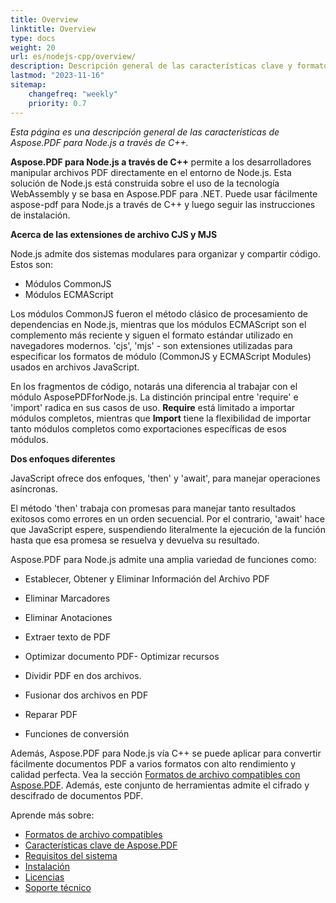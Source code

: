```yaml
---
title: Overview
linktitle: Overview
type: docs
weight: 20
url: es/nodejs-cpp/overview/
description: Descripción general de las características clave y formatos compatibles de Aspose.PDF para Node.js a través de C++, manual de instalación y licenciamiento.
lastmod: "2023-11-16"
sitemap:
    changefreq: "weekly"
    priority: 0.7
---
```


_Esta página es una descripción general de las características de Aspose.PDF para Node.js a través de C++._

**Aspose.PDF para Node.js a través de C++** permite a los desarrolladores manipular archivos PDF directamente en el entorno de Node.js. Esta solución de Node.js está construida sobre el uso de la tecnología WebAssembly y se basa en Aspose.PDF para .NET. Puede usar fácilmente aspose-pdf para Node.js a través de C++ y luego seguir las instrucciones de instalación.

**Acerca de las extensiones de archivo CJS y MJS**

Node.js admite dos sistemas modulares para organizar y compartir código. Estos son:

- Módulos CommonJS
- Módulos ECMAScript

Los módulos CommonJS fueron el método clásico de procesamiento de dependencias en Node.js, mientras que los módulos ECMAScript son el complemento más reciente y siguen el formato estándar utilizado en navegadores modernos.
 'cjs', 'mjs' - son extensiones utilizadas para especificar los formatos de módulo (CommonJS y ECMAScript Modules) usados en archivos JavaScript.

En los fragmentos de código, notarás una diferencia al trabajar con el módulo AsposePDFforNode.js. La distinción principal entre 'require' e 'import' radica en sus casos de uso. **Require** está limitado a importar módulos completos, mientras que **Import** tiene la flexibilidad de importar tanto módulos completos como exportaciones específicas de esos módulos.

**Dos enfoques diferentes**

JavaScript ofrece dos enfoques, 'then' y 'await', para manejar operaciones asíncronas.

El método 'then' trabaja con promesas para manejar tanto resultados exitosos como errores en un orden secuencial. Por el contrario, 'await' hace que JavaScript espere, suspendiendo literalmente la ejecución de la función hasta que esa promesa se resuelva y devuelva su resultado.

Aspose.PDF para Node.js admite una amplia variedad de funciones como:

- Establecer, Obtener y Eliminar Información del Archivo PDF
- Eliminar Marcadores
- Eliminar Anotaciones
- Extraer texto de PDF

- Optimizar documento PDF- Optimizar recursos
- Dividir PDF en dos archivos.
- Fusionar dos archivos en PDF
- Reparar PDF
- Funciones de conversión

Además, Aspose.PDF para Node.js vía C++ se puede aplicar para convertir fácilmente documentos PDF a varios formatos con alto rendimiento y calidad perfecta. Vea la sección [Formatos de archivo compatibles con Aspose.PDF](https://docs.aspose.com/pdf/nodejs-cpp/supported-file-formats/). Además, este conjunto de herramientas admite el cifrado y descifrado de documentos PDF.

Aprende más sobre:

- [Formatos de archivo compatibles](/pdf/nodejs-cpp/supported-file-formats/)
- [Características clave de Aspose.PDF](/pdf/nodejs-cpp/key-features/)
- [Requisitos del sistema](/pdf/nodejs-cpp/system-requirements/)
- [Instalación](/pdf/nodejs-cpp/installation/)
- [Licencias](/pdf/nodejs-cpp/licensing/)
- [Soporte técnico](/pdf/nodejs-cpp/technical-support/)